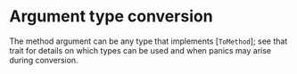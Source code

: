 
# Argument type conversion

The method argument can be any type that implements [`ToMethod`]; see that trait for details on
which types can be used and when panics may arise during conversion.

